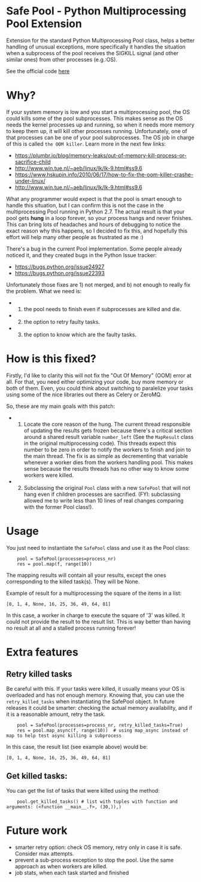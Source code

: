 # Safe Pool - Python Multiprocessing Pool Extension

Extension for the standard Python Multiprocessing Pool class, helps a better handling of unusual exceptions,
more specifically it handles the situation when a subprocess of the pool receives the SIGKILL signal (and other similar ones)
from other processes (e.g.:OS).

See the official code [here](https://github.com/python/cpython/blob/master/Lib/multiprocessing/pool.py)

# Why?
If your system memory is low and you start a multiprocessing pool, the OS could kills some of the pool subprocesses.
This makes sense as the OS needs the kernel processes up and running, so when it needs
more memory to keep them up, it will kill other processes running. Unfortunately, one of that processes can be one of your
pool subprocesses. The OS job in charge of this is called `the OOM killer`. Learn more in the next few links:

- https://plumbr.io/blog/memory-leaks/out-of-memory-kill-process-or-sacrifice-child
- http://www.win.tue.nl/~aeb/linux/lk/lk-9.html#ss9.6
- https://www.hskupin.info/2010/06/17/how-to-fix-the-oom-killer-crashe-under-linux/
- http://www.win.tue.nl/~aeb/linux/lk/lk-9.html#ss9.6

What any programmer would expect is that the pool is smart enough to handle this situation, but I can confirm this is
not the case in the multiprocessing Pool running in Python 2.7. The actual result is that your pool gets **hung** in
a loop forever, so your process hangs and never finishes. This can bring lots of headaches and hours of debugging to
notice the exact reason why this happens, so I decided to fix this, and hopefully this effort will help many other
people as frustrated as me :)

There's a bug in the current Pool implementation. Some people already noticed it, and they created bugs in
the Python Issue tracker:

- https://bugs.python.org/issue24927
- https://bugs.python.org/issue22393

Unfortunately those fixes are 1) not merged, and b) not enough to really fix the problem. What we need is:

- 1) the pool needs to finish even if subprocesses are killed and die.
- 2) the option to retry faulty tasks.
- 3) the option to know which are the faulty tasks.


# How is this fixed?

Firstly, I'd like to clarity this will not fix the "Out Of Memory" (OOM) error at all. For that, you need either optimizing
your code, buy more memory or both of them. Even, you could think about switching to paralelize your tasks using some
of the nice libraries out there as Celery or ZeroMQ.

So, these are my main goals with this patch:

- 1) Locate the core reason of the hung. The current thread responsible of updating the results gets frozen because there's a
critical section around a shared result variable `number_left` (See the `MapResult` class in the original multiprocessing
code). This threads expect this number to be zero in order to notify the workers to finish and join to the main thread.
The fix is as simple as decrementing that variable whenever a worker dies from the workers handling pool.
This makes sense because the results threads has no other way to know some workers were killed.

- 2) Subclassing the original `Pool` class with a new `SafePool` that will not hang even if children processes are sacrified.
 (FYI: subclassing allowed me to write less than 10 lines of real changes comparing with the former Pool class!).


# Usage

You just need to instantiate the `SafePool` class and use it as the Pool class:

```
    pool = SafePool(processes=process_nr)
    res = pool.map(f, range(10))
```
The mapping results will contain all your results, except the ones corresponding to the killed task(s). They will be None.

Example of result for a multiprocessing the square of the items in a list:

```
[0, 1, 4, None, 16, 25, 36, 49, 64, 81]
```

In this case, a worker in charge to execute the square of '3' was killed. It could not provide the result to the result
list. This is way better than having no result at all and a stalled process running forever!


# Extra features

## Retry killed tasks

Be careful with this. If your tasks were killed, it usually means your OS is overloaded and has not enough memory.
Knowing that, you can use the `retry_killed_tasks` when instantiating the SafePool object.
In future releases  it could be smarter: checking the actual memory availability, and if it is a
reasonable amount, retry the task.

```
    pool = SafePool(processes=process_nr, retry_killed_tasks=True)
    res = pool.map_async(f, range(10))  # using map_async instead of map to help test async killing a subprocess
```

In this case, the result list (see example above) would be:

```
[0, 1, 4, None, 16, 25, 36, 49, 64, 81]
```

## Get killed tasks:

You can get the list of tasks that were killed using the method:

```
    pool.get_killed_tasks() # list with tuples with function and arguments: (<function __main__.f>, (30,)),)
```


# Future work

- smarter retry option: check OS memory, retry only in case it is safe. Consider max attempts.
- prevent a sub-process exception to stop the pool. Use the same approach as when workers are killed.
- job stats, when each task started and finished
